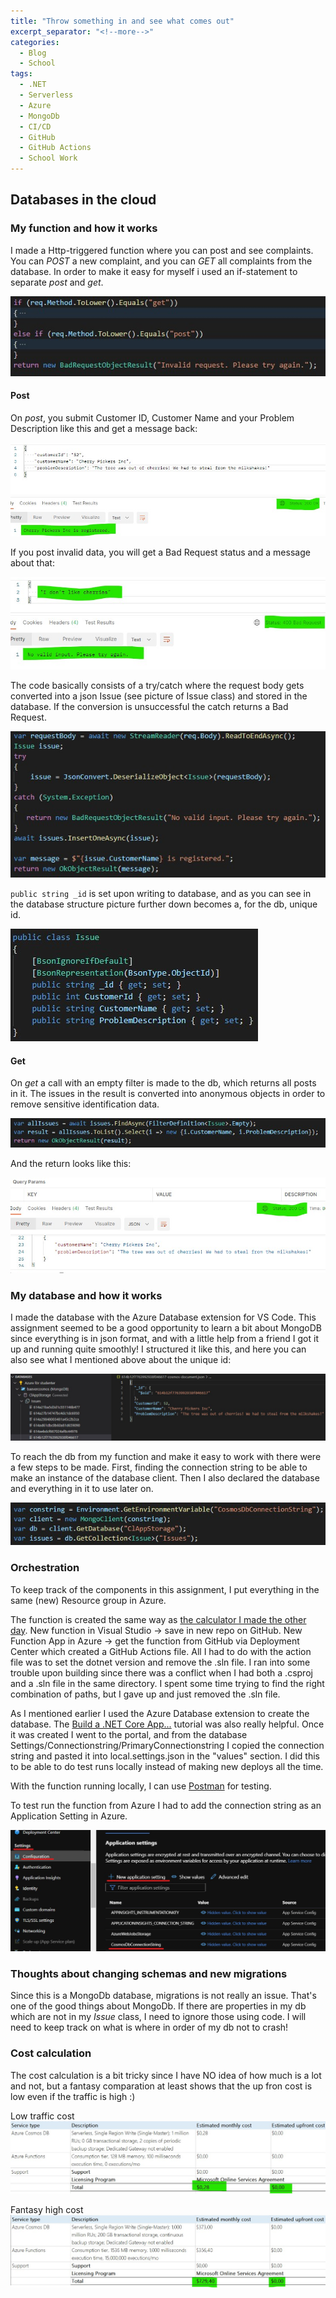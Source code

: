 ```yaml
---
title: "Throw something in and see what comes out"
excerpt_separator: "<!--more-->"
categories:
  - Blog
  - School
tags:
  - .NET
  - Serverless
  - Azure
  - MongoDb
  - CI/CD
  - GitHub
  - GitHub Actions
  - School Work
---
```

## Databases in the cloud

### My function and how it works 

I made a Http-triggered function where you can post and see complaints. You can *POST* a new complaint, and you can *GET* all complaints from the database.
In order to make it easy for myself i used an if-statement to separate *post* and *get*.  

![The if-statement](https://raw.githubusercontent.com/baverstrand/Baverstrand.github.io/master/img/210922if.jpg)

#### Post

On *post*, you submit Customer ID, Customer Name and your Problem Description like this and get a message back:

![Post in Postman](https://raw.githubusercontent.com/baverstrand/Baverstrand.github.io/master/img/210922postresult.jpg)

If you post invalid data, you will get a Bad Request status and a message about that:

![Post bad in Postman](https://raw.githubusercontent.com/baverstrand/Baverstrand.github.io/master/img/210922postbadresult.jpg)

The code basically consists of a try/catch where the request body gets converted into a json Issue (see picture of Issue class) and stored in the database. If the conversion is unsuccessful the catch returns a Bad Request.

![Post code](https://raw.githubusercontent.com/baverstrand/Baverstrand.github.io/master/img/210922post.jpg)

`public string _id` is set upon writing to database, and as you can see in the database structure picture further down becomes a, for the db, unique id. 

![Issue class](https://raw.githubusercontent.com/baverstrand/Baverstrand.github.io/master/img/210922issue.jpg)

#### Get

On *get* a call with an empty filter is made to the db, which returns all posts in it. The issues in the result is converted into anonymous objects in order to remove sensitive identification data. 

![Get code](https://raw.githubusercontent.com/baverstrand/Baverstrand.github.io/master/img/210922get.jpg)

And the return looks like this:

![Get result](https://raw.githubusercontent.com/baverstrand/Baverstrand.github.io/master/img/210922getresult.jpg)

### My database and how it works

I made the database with the Azure Database extension for VS Code.
This assignment seemed to be a good opportunity to learn a bit about MongoDB since everything is in json format, and with a little help from a friend I got it up and running quite smoothly! I structured it like this, and here you can also see what I mentioned above about the unique id:

![Db structure](https://raw.githubusercontent.com/Baverstrand/Baverstrand.github.io/master/img/210922db.jpg)

To reach the db from my function and make it easy to work with there were a few steps to be made. First, finding the connection string to be able to make an instance of the database client. Then I also declared the database and everything in it to use later on. 

![Db connection](https://raw.githubusercontent.com/Baverstrand/Baverstrand.github.io/master/img/210922dbconnect.jpg)

### Orchestration

To keep track of the components in this assignment, I put everything in the same (new) Resource group in Azure. 

The function is created the same way as [the calculator I made the other day](https://baverstrand.github.io/blog/school/Azure-is-the-new-black/). New function in Visual Studio -> save in new repo on GitHub. New Function App in Azure -> get the function from GitHub via Deployment Center which created a GitHub Actions file. All I had to do with the action file was to set the dotnet version and remove the .sln file. I ran into some trouble upon building since there was a conflict when I had both a .csproj and a .sln file in the same directory. I spent some time trying to find the right combination of paths, but I gave up and just removed the .sln file. 

As I mentioned earlier I used the Azure Database extension to create the database. The [Build a .NET Core App...](https://docs.microsoft.com/en-us/learn/modules/build-cosmos-db-app-with-vscode/) tutorial was also really helpful. Once it was created I went to the portal, and from the database Settings/Connectionstring/PrimaryConnectionstring I copied the connection string and pasted it into local.settings.json in the "values" section. I did this to be able to do test runs locally instead of making new deploys all the time. 

With the function running locally, I can use [Postman](https://www.postman.com/) for testing. 

To test run the function from Azure I had to add the connection string as an Application Setting in Azure. 

![Connection string](https://raw.githubusercontent.com/Baverstrand/Baverstrand.github.io/master/img/210922connectionstring.jpg)

### Thoughts about changing schemas and new migrations

Since this is a MongoDb database, migrations is not really an issue. That's one of the good things about MongoDb.
If there are properties in my db which are not in my *Issue* class, I need to ignore those using code. I will need to keep track on what is where in order of my db not to crash!

### Cost calculation

The cost calculation is a bit tricky since I have NO idea of how much is a lot and not, but a fantasy comparation at least shows that the up fron cost is low even if the traffic is high :)

Low traffic cost
![Low cost](https://raw.githubusercontent.com/Baverstrand/Baverstrand.github.io/master/img/210922lowcost.jpg)

Fantasy high cost
![High cost](https://raw.githubusercontent.com/Baverstrand/Baverstrand.github.io/master/img/210922highcost.jpg)
